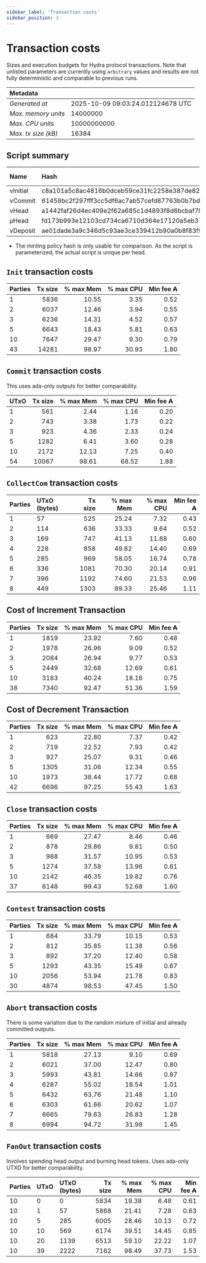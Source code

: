```yaml
--- 
sidebar_label: 'Transaction costs' 
sidebar_position: 3 
--- 
```


# Transaction costs 

Sizes and execution budgets for Hydra protocol transactions. Note that unlisted parameters are currently using `arbitrary` values and results are not fully deterministic and comparable to previous runs.

| Metadata | |
| :--- | :--- |
| _Generated at_ | 2025-10-09 09:03:24.012124678 UTC |
| _Max. memory units_ | 14000000 |
| _Max. CPU units_ | 10000000000 |
| _Max. tx size (kB)_ | 16384 |

## Script summary

| Name   | Hash | Size (Bytes) 
| :----- | :--- | -----------: 
| νInitial | c8a101a5c8ac4816b0dceb59ce31fc2258e387de828f02961d2f2045 | 2652 | 
| νCommit | 61458bc2f297fff3cc5df6ac7ab57cefd87763b0b7bd722146a1035c | 685 | 
| νHead | a1442faf26d4ec409e2f62a685c1d4893f8d6bcbaf7bcb59d6fa1340 | 14599 | 
| μHead | fd173b993e12103cd734ca6710d364e17120a5eb37a224c64ab2b188* | 5284 | 
| νDeposit | ae01dade3a9c346d5c93ae3ce339412b90a0b8f83f94ec6baa24e30c | 1102 | 

* The minting policy hash is only usable for comparison. As the script is parameterized, the actual script is unique per head.

## `Init` transaction costs

| Parties | Tx size | % max Mem | % max CPU | Min fee ₳ |
| :------ | ------: | --------: | --------: | --------: |
| 1| 5836 | 10.55 | 3.35 | 0.52 |
| 2| 6037 | 12.46 | 3.94 | 0.55 |
| 3| 6236 | 14.31 | 4.52 | 0.57 |
| 5| 6643 | 18.43 | 5.81 | 0.63 |
| 10| 7647 | 29.47 | 9.30 | 0.79 |
| 43| 14281 | 98.97 | 30.93 | 1.80 |


## `Commit` transaction costs
 This uses ada-only outputs for better comparability.

| UTxO | Tx size | % max Mem | % max CPU | Min fee ₳ |
| :--- | ------: | --------: | --------: | --------: |
| 1| 561 | 2.44 | 1.16 | 0.20 |
| 2| 743 | 3.38 | 1.73 | 0.22 |
| 3| 923 | 4.36 | 2.33 | 0.24 |
| 5| 1282 | 6.41 | 3.60 | 0.28 |
| 10| 2172 | 12.13 | 7.25 | 0.40 |
| 54| 10067 | 98.61 | 68.52 | 1.88 |


## `CollectCom` transaction costs

| Parties | UTxO (bytes) |Tx size | % max Mem | % max CPU | Min fee ₳ |
| :------ | :----------- |------: | --------: | --------: | --------: |
| 1 | 57 | 525 | 25.24 | 7.32 | 0.43 |
| 2 | 114 | 636 | 33.33 | 9.64 | 0.52 |
| 3 | 169 | 747 | 41.13 | 11.88 | 0.60 |
| 4 | 228 | 858 | 49.82 | 14.40 | 0.69 |
| 5 | 285 | 969 | 58.05 | 16.74 | 0.78 |
| 6 | 336 | 1081 | 70.30 | 20.14 | 0.91 |
| 7 | 396 | 1192 | 74.60 | 21.53 | 0.96 |
| 8 | 449 | 1303 | 89.33 | 25.46 | 1.11 |


## Cost of Increment Transaction

| Parties | Tx size | % max Mem | % max CPU | Min fee ₳ |
| :------ | ------: | --------: | --------: | --------: |
| 1| 1819 | 23.92 | 7.60 | 0.48 |
| 2| 1978 | 26.96 | 9.09 | 0.52 |
| 3| 2084 | 26.94 | 9.77 | 0.53 |
| 5| 2449 | 32.68 | 12.69 | 0.61 |
| 10| 3183 | 40.24 | 18.16 | 0.75 |
| 38| 7340 | 92.47 | 51.36 | 1.59 |


## Cost of Decrement Transaction

| Parties | Tx size | % max Mem | % max CPU | Min fee ₳ |
| :------ | ------: | --------: | --------: | --------: |
| 1| 623 | 22.80 | 7.37 | 0.42 |
| 2| 719 | 22.52 | 7.93 | 0.42 |
| 3| 927 | 25.07 | 9.31 | 0.46 |
| 5| 1305 | 31.06 | 12.34 | 0.55 |
| 10| 1973 | 38.44 | 17.72 | 0.68 |
| 42| 6696 | 97.25 | 55.43 | 1.63 |


## `Close` transaction costs

| Parties | Tx size | % max Mem | % max CPU | Min fee ₳ |
| :------ | ------: | --------: | --------: | --------: |
| 1| 669 | 27.47 | 8.46 | 0.46 |
| 2| 878 | 29.86 | 9.81 | 0.50 |
| 3| 988 | 31.57 | 10.95 | 0.53 |
| 5| 1274 | 37.58 | 13.96 | 0.61 |
| 10| 2142 | 46.35 | 19.82 | 0.76 |
| 37| 6148 | 99.43 | 52.68 | 1.60 |


## `Contest` transaction costs

| Parties | Tx size | % max Mem | % max CPU | Min fee ₳ |
| :------ | ------: | --------: | --------: | --------: |
| 1| 684 | 33.79 | 10.15 | 0.53 |
| 2| 812 | 35.85 | 11.38 | 0.56 |
| 3| 892 | 37.20 | 12.40 | 0.58 |
| 5| 1293 | 43.35 | 15.49 | 0.67 |
| 10| 2056 | 53.94 | 21.78 | 0.83 |
| 30| 4874 | 98.53 | 47.45 | 1.50 |


## `Abort` transaction costs
There is some variation due to the random mixture of initial and already committed outputs.

| Parties | Tx size | % max Mem | % max CPU | Min fee ₳ |
| :------ | ------: | --------: | --------: | --------: |
| 1| 5818 | 27.13 | 9.10 | 0.69 |
| 2| 6021 | 37.00 | 12.47 | 0.80 |
| 3| 5993 | 43.81 | 14.66 | 0.87 |
| 4| 6287 | 55.02 | 18.54 | 1.01 |
| 5| 6432 | 63.76 | 21.48 | 1.10 |
| 6| 6303 | 61.66 | 20.62 | 1.07 |
| 7| 6665 | 79.63 | 26.83 | 1.28 |
| 8| 6994 | 94.72 | 31.98 | 1.45 |


## `FanOut` transaction costs
Involves spending head output and burning head tokens. Uses ada-only UTXO for better comparability.

| Parties | UTxO  | UTxO (bytes) | Tx size | % max Mem | % max CPU | Min fee ₳ |
| :------ | :---- | :----------- | ------: | --------: | --------: | --------: |
| 10 | 0 | 0 | 5834 | 19.38 | 6.48 | 0.61 |
| 10 | 1 | 57 | 5868 | 21.41 | 7.28 | 0.63 |
| 10 | 5 | 285 | 6005 | 28.46 | 10.13 | 0.72 |
| 10 | 10 | 569 | 6174 | 39.51 | 14.45 | 0.85 |
| 10 | 20 | 1139 | 6513 | 59.10 | 22.22 | 1.07 |
| 10 | 39 | 2222 | 7162 | 98.49 | 37.73 | 1.53 |


